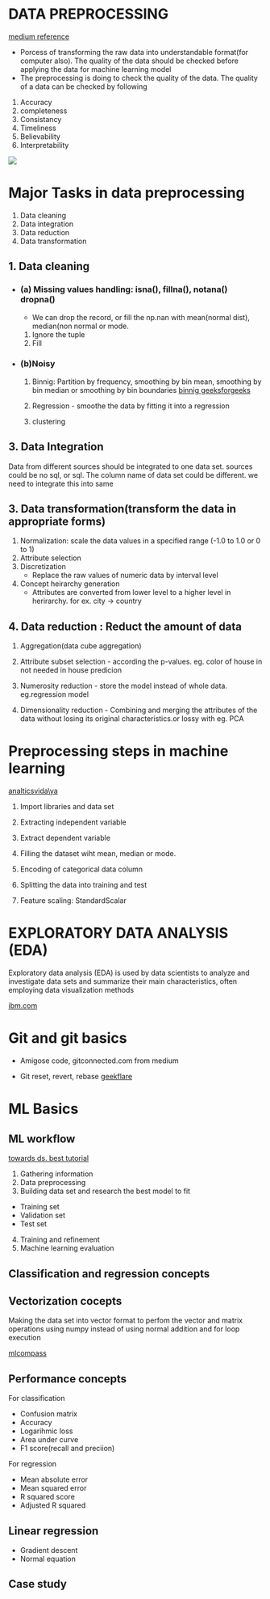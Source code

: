 # DATA PREPROCESSING

[medium reference](https://towardsdatascience.com/data-preprocessing-e2b0bed4c7fb)
- Porcess of transforming the raw data into understandable format(for computer also). The quality of the data should be checked before applying the data for machine learning model
- The preprocessing is doing to check the quality of the data. The quality of a data can be checked by following
1. Accuracy 
2. completeness
3. Consistancy
4. Timeliness
5. Believability
6. Interpretability

<img src = 'https://media.geeksforgeeks.org/wp-content/uploads/20190312184006/Data-Preprocessing.png' />

# Major Tasks in data preprocessing
1. Data cleaning
2. Data integration
3. Data reduction 
4. Data transformation

## 1. Data cleaning

-  ### (a) Missing values handling: isna(), fillna(), notana() dropna()
   -  We can drop the record, or fill the np.nan with mean(normal dist), median(non normal or mode. 
   1. Ignore the tuple
   2. Fill
  
- ### (b)Noisy
   1. Binnig: Partition by frequency,  smoothing by bin mean, smoothing by bin median or smoothing by bin boundaries
   [binnig geeksforgeeks](https://www.geeksforgeeks.org/python-binning-method-for-data-smoothing/)
   
   2. Regression - smoothe the data by fitting it into a regression
   3. clustering
   
## 3. Data Integration

Data from different sources should be integrated to one data set. sources could be no sql, or sql. 
The column name of data set could be different. we need to integrate this into same


## 3. Data transformation(transform the data in appropriate forms)
1. Normalization: scale the data values in a specified range (-1.0 to 1.0 or 0 to 1)
2. Attribute selection
3. Discretization
   -  Replace the raw values of numeric data by interval level
4. Concept heirarchy generation
   - Attributes are converted from lower level to a higher level in herirarchy. for ex. city -> country
   
## 4. Data reduction : Reduct the amount of data

1. Aggregation(data cube aggregation)

2. Attribute subset selection - according the p-values. eg. color of house in not needed in house predicion
3. Numerosity reduction - store the model instead of whole data. eg.regression model
4. Dimensionality reduction - Combining and merging the attributes of the data without losing its original characteristics.or lossy with eg. PCA


# Preprocessing steps in machine learning

[analticsvida\ya](https://www.analyticsvidhya.com/blog/2021/08/data-preprocessing-in-data-mining-a-hands-on-guide/)

1. Import libraries and data set

2. Extracting independent variable

3. Extract dependent variable

4. Filling the dataset wiht mean, median or mode. 

5. Encoding of categorical data column

6. Splitting the data into training and test 

7. Feature scaling: StandardScalar


# EXPLORATORY DATA ANALYSIS (EDA)

Exploratory data analysis (EDA) is used by data scientists to analyze and investigate data sets and summarize their main characteristics, often employing data visualization methods

[ibm.com](https://www.ibm.com/in-en/cloud/learn/exploratory-data-analysis)

# Git and git basics
-  Amigose code, gitconnected.com from medium

- Git reset, revert, rebase [geekflare](https://geekflare.com/git-reset-vs-revert-vs-rebase/)

# ML Basics

## ML workflow

[towards ds. best tutorial](https://towardsdatascience.com/workflow-of-a-machine-learning-project-ec1dba419b94)

 1. Gathering information
 2. Data preprocessing
 3. Building data set and research the best model to fit
   - Training set
   - Validation set
   - Test set
 4. Training and refinement
 5. Machine learning evaluation
 
 
 ## Classification and regression concepts
 
 ## Vectorization cocepts
 
 Making the data set into vector format to perfom the vector and matrix operations using numpy instead of using normal addition and for loop execution 
 
 [mlcompass](https://machinelearningcompass.com/machine_learning_math/vectorization/)
 
 ## Performance concepts
 
 For classification
 - Confusion matrix
 - Accuracy
 - Logarihmic loss
 - Area under curve
 - F1 score(recall and preciion)
 
 
 For regression
 
 - Mean absolute error
 - Mean squared error
 - R squared score
 - Adjusted R squared
 
 ## Linear regression
 - Gradient descent
 - Normal equation
 
 ## Case study
 
 



